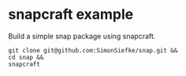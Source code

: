 # snapcraft example

Build a simple snap package using snapcraft.

```
git clone git@github.com:SimonSiefke/snap.git &&
cd snap &&
snapcraft
```
